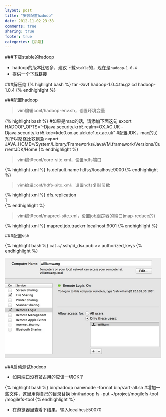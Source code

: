 ```yaml
---
layout: post
title: "安装配置hadoop"
date: 2012-11-02 23:38
comments: true
sharing: true
footer: true
categories: [后端]
---
```



###下载stable的hadoop
+ hadoop的版本比较多，建议下载`stable`的，现在是`hadoop-1.0.4`
+ 提供一个[下载链接](http://hadoop.apache.org/releases.html#Download)


###解压缩
{% highlight bash %}
tar -zxvf hadoop-1.0.4.tar.gz
cd hadoop-1.0.4
{% endhighlight %}

###配置hadoop

> vim编辑conf/hadoop-env.sh，设置环境变量

{% highlight bash %}
#如果是mac的话，请添加下面这句
export HADOOP_OPTS="-Djava.security.krb5.realm=OX.AC.UK 
    -Djava.security.krb5.kdc=kdc0.ox.ac.uk:kdc1.ox.ac.uk"
#配置JDK，mac的关系所以路径比较飘逸
export JAVA_HOME=/System/Library/Frameworks/JavaVM.framework/Versions/CurrentJDK/Home
{% endhighlight %}

<!-- more -->

> vim编译conf/core-site.xml，设置hdfs端口

{% highlight xml %}
<configuration>
    <property>
        <name>fs.default.name</name>
        <value>hdfs://localhost:9000</value>
    </property>
</configuration>
{% endhighlight %}

> vim编辑conf/hdfs-site.xml，设置hdfs复制份数

{% highlight xml %}
<configuration>
    <property>
        <name>dfs.replication</name>  
        <value>1</value>  
    </property> 
</configuration>
{% endhighlight %}


> vim编译conf/mapred-site.xml，设置job跟踪器的端口(map-reduce的)

{% highlight xml %}
<configuration>
    <property>
        <name>mapred.job.tracker</name>
        <value>localhost:9001</value>
    </property>
</configuration>
{% endhighlight %}

###配置ssh

{% highlight bash %}
cat ~/.ssh/id_dsa.pub >> authorized_keys
{% endhighlight %}

![ssh](/images/post/ssh.jpg "ssh")

###启动测试hodoop

+ 如果端口没有被占用的应该一切OK了

{% highlight bash %}
bin/hadoop namenode -format
bin/start-all.sh
#增加一些文件，这里用你自己的目录替换
bin/hadoop fs -put ~/project/mogilefs-tool /mogilefs-tool
{% endhighlight %}

+ 在游览器里查看下结果，输入localhost:50070
